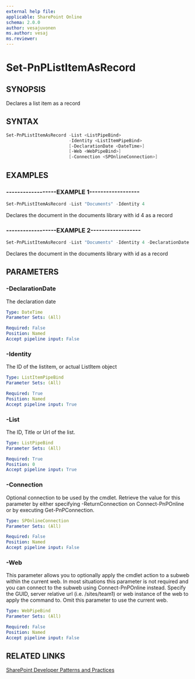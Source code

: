 ```yaml
---
external help file:
applicable: SharePoint Online
schema: 2.0.0
author: vesajuvonen
ms.author: vesaj
ms.reviewer:
---
```

# Set-PnPListItemAsRecord

## SYNOPSIS
Declares a list item as a record

## SYNTAX 

```powershell
Set-PnPListItemAsRecord -List <ListPipeBind>
                        -Identity <ListItemPipeBind>
                        [-DeclarationDate <DateTime>]
                        [-Web <WebPipeBind>]
                        [-Connection <SPOnlineConnection>]
```

## EXAMPLES

### ------------------EXAMPLE 1------------------
```powershell
Set-PnPListItemAsRecord -List "Documents" -Identity 4
```

Declares the document in the documents library with id 4 as a record

### ------------------EXAMPLE 2------------------
```powershell
Set-PnPListItemAsRecord -List "Documents" -Identity 4 -DeclarationDate $date
```

Declares the document in the documents library with id as a record

## PARAMETERS

### -DeclarationDate
The declaration date

```yaml
Type: DateTime
Parameter Sets: (All)

Required: False
Position: Named
Accept pipeline input: False
```

### -Identity
The ID of the listitem, or actual ListItem object

```yaml
Type: ListItemPipeBind
Parameter Sets: (All)

Required: True
Position: Named
Accept pipeline input: True
```

### -List
The ID, Title or Url of the list.

```yaml
Type: ListPipeBind
Parameter Sets: (All)

Required: True
Position: 0
Accept pipeline input: True
```

### -Connection
Optional connection to be used by the cmdlet. Retrieve the value for this parameter by either specifying -ReturnConnection on Connect-PnPOnline or by executing Get-PnPConnection.

```yaml
Type: SPOnlineConnection
Parameter Sets: (All)

Required: False
Position: Named
Accept pipeline input: False
```

### -Web
This parameter allows you to optionally apply the cmdlet action to a subweb within the current web. In most situations this parameter is not required and you can connect to the subweb using Connect-PnPOnline instead. Specify the GUID, server relative url (i.e. /sites/team1) or web instance of the web to apply the command to. Omit this parameter to use the current web.

```yaml
Type: WebPipeBind
Parameter Sets: (All)

Required: False
Position: Named
Accept pipeline input: False
```

## RELATED LINKS

[SharePoint Developer Patterns and Practices](http://aka.ms/sppnp)
